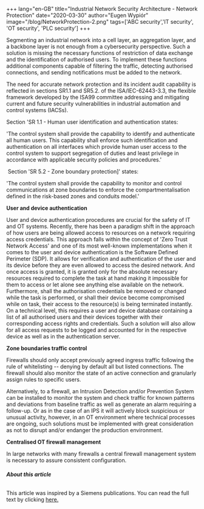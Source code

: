 +++
lang="en-GB"
title="Industrial Network Security Architecture - Network Protection"
date="2020-03-30"
author="Eugen Wypiór"
image="/blog/NetworkProtection-2.png"
tags=['ABC security','IT security', 'OT security', 'PLC security']
+++

Segmenting an industrial network into a cell layer, an aggregation
layer, and a backbone layer is not enough from a cybersecurity
perspective. Such a solution is missing the necessary functions of
restriction of data exchange and the identification of authorised users.
To implement these functions additional components capable of filtering
the traffic, detecting authorised connections, and sending notifications
must be added to the network.

The need for accurate network protection and its incident audit
capability is reflected in sections SR1.1 and SR5.2. of the
ISA/IEC-62443-3.3, the flexible framework
developed by the ISA99 committee addressing and mitigating current and
future security vulnerabilities in industrial automation and control
systems (IACSs).

Section 'SR 1.1 - Human user identification and
authentication states:

'The control system shall provide the capability to identify and
authenticate all human users. This capability shall enforce such
identification and authentication on all interfaces which provide human
user access to the control system to support segregation of duties and
least privilege in accordance with applicable security policies and
procedures.'

 Section 'SR 5.2 - Zone boundary protection]' states:

'The control system shall provide the capability to monitor and control
communications at zone boundaries to enforce the compartmentalisation
defined in the risk-based zones and conduits model.'

**User and device authentication**

User and device authentication procedures are crucial for the safety of
IT and OT systems. Recently, there has been a paradigm shift in the
approach of how users are being allowed access to resources on a network
requiring access credentials. This approach falls within the concept of
'Zero Trust Network Access' and one of its most well-known
implementations when it comes to the user and device authentication is
the Software Defined Perimeter (SDP). It allows for verification and
authentication of the user and its device before they are even allowed
to access the desired network. And once access is granted, it is granted
only for the absolute necessary resources required to complete the task
at hand making it impossible for them to access or let alone see
anything else available on the network. Furthermore, shall the
authorisation credentials be removed or changed while the task is
performed, or shall their device become compromised while on task, their
access to the resource(s) is being terminated instantly. On a technical
level, this requires a user and device database containing a list of all
authorised users and their devices together with their corresponding
access rights and credentials. Such a solution will also allow for all
access requests to be logged and accounted for in the respective device
as well as in the authentication server.

**Zone boundaries traffic control**

Firewalls should only accept previously agreed ingress traffic following
the rule of whitelisting -- denying by default all but listed
connections. The firewall should also monitor the state of an active
connection and granularly assign rules to specific users.

Alternatively, to a firewall, an Intrusion Detection and/or Prevention
System can be installed to monitor the system and check traffic for
known patterns and deviations from baseline traffic as well as generate
an alarm requiring a follow-up. Or as in the case of an IPS it will
actively block suspicious or unusual activity, however, in an OT
environment where technical processes are ongoing, such solutions must
be implemented with great consideration as not to disrupt and/or
endanger the production environment.

**Centralised OT firewall management**

In large networks with many firewalls a central firewall management
system is necessary to assure consistent configuration.

###### **About this article**

This article was inspired by a Siemens publications. You can read the full text by clicking [here.](https://new.siemens.com/global/en/products/automation/industrial-communication/industrial-network-solutions/white-paper-industrial-network-security-architecture.html)